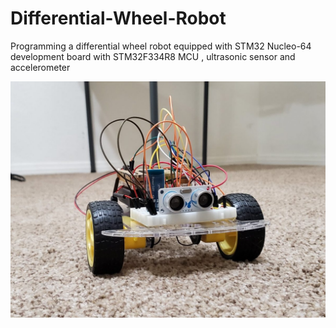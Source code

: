 # Differential-Wheel-Robot
Programming a differential wheel robot equipped with STM32 Nucleo-64 development board with STM32F334R8 MCU , ultrasonic sensor and accelerometer


![alt text](https://github.com/IliasPap/Differential-Wheel-Robot/blob/master/2d_robot_car.jpg)

